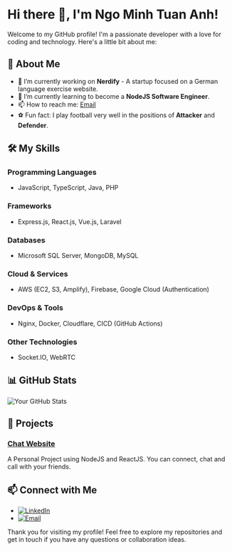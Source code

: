 # Hi there 👋, I'm Ngo Minh Tuan Anh!

Welcome to my GitHub profile! I'm a passionate developer with a love for coding and technology. Here's a little bit about me:

## 🚀 About Me

- 🔭 I’m currently working on **Nerdify** - A startup focused on a German language exercise website.
- 🌱 I’m currently learning to become a **NodeJS Software Engineer**.
- 📫 How to reach me: [Email](mailto:tuananh.work2409@gmail.com)
- ⚽ Fun fact: I play football very well in the positions of **Attacker** and **Defender**.

## 🛠️ My Skills

### Programming Languages
- JavaScript, TypeScript, Java, PHP

### Frameworks
- Express.js, React.js, Vue.js, Laravel

### Databases
- Microsoft SQL Server, MongoDB, MySQL

### Cloud & Services
- AWS (EC2, S3, Amplify), Firebase, Google Cloud (Authentication)

### DevOps & Tools
- Nginx, Docker, Cloudflare, CICD (GitHub Actions)

### Other Technologies
- Socket.IO, WebRTC

## 📊 GitHub Stats

![Your GitHub Stats](https://github-readme-stats.vercel.app/api?username=AnhNMTHE176111&show_icons=true&theme=radical)

## 🌟 Projects

### [Chat Website](https://develop.d3a7u92lg6u01k.amplifyapp.com)
A Personal Project using NodeJS and ReactJS. You can connect, chat and call with your friends.

## 📫 Connect with Me

- [![LinkedIn](https://img.shields.io/badge/LinkedIn-Profile-blue?style=flat&logo=linkedin)](https://www.linkedin.com/in/ngo-minh-tuan-anh)
- [![Email](https://img.shields.io/badge/Email-tuananh.work2409@gmail.com-blue?style=flat&logo=gmail)](mailto:tuananh.work2409@gmail.com)

Thank you for visiting my profile! Feel free to explore my repositories and get in touch if you have any questions or collaboration ideas.
